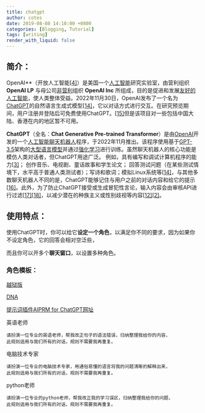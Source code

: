 ```yaml
---
title: chatgpt
author: cotes
date: 2019-08-08 14:10:00 +0800
categories: [Blogging, Tutorial]
tags: [writing]
render_with_liquid: false
---
```


## 简介：

OpenAI**（开放人工智能[[4\]](https://zh.wikipedia.org/zh-cn/OpenAI#cite_note-4)）是美国一个[人工智能](https://zh.wikipedia.org/wiki/人工智能)研究实验室，由营利组织 **OpenAI LP** 与母公司[非营利](https://zh.wikipedia.org/wiki/非營利組織)组织 **OpenAI Inc** 所组成，目的是促进和发展[友好的人工智能](https://zh.wikipedia.org/w/index.php?title=友好的人工智能&action=edit&redlink=1)，使人类整体受益。2022年11月30日，OpenAI发布了一个名为[ChatGPT](https://zh.wikipedia.org/wiki/ChatGPT)的自然语言生成式模型[[14\]](https://zh.wikipedia.org/zh-cn/OpenAI#cite_note-14)，它以对话方式进行交互。在研究预览期间，用户注册并登陆后可免费使用ChatGPT。[[15\]](https://zh.wikipedia.org/zh-cn/OpenAI#cite_note-15)但是该项目对一些包括中国大陆、香港在内的地区暂不可用。

**ChatGPT**（全名：**Chat Generative Pre-trained Transformer**）是由[OpenAI](https://zh.wikipedia.org/wiki/OpenAI)开发的一个[人工智能](https://zh.wikipedia.org/wiki/人工智能)[聊天机器人](https://zh.wikipedia.org/wiki/聊天機器人)程序，于2022年11月推出。该程序使用基于[GPT-3.5](https://zh.wikipedia.org/wiki/GPT-3)架构的[大型语言模型](https://zh.wikipedia.org/wiki/語言模型)并通过[强化学习](https://zh.wikipedia.org/zh-cn/强化学习)进行训练。虽然聊天机器人的核心功能是模仿人类对话者，但ChatGPT用途广泛。 例如，具有编写和调试计算机程序的能力[[3\]](https://zh.wikipedia.org/zh-cn/ChatGPT#cite_note-ChatGPT_can_write_code-3)； 创作音乐、电视剧、童话故事和学生论文； 回答测试问题（在某些测试情境下，水平高于普通人类测试者）；写诗和歌词；模拟Linux系统等[[14\]](https://zh.wikipedia.org/zh-cn/ChatGPT#cite_note-ArsTechnicaTerminal-14)，与其他多数聊天机器人不同的是，ChatGPT能够记住与用户之前的对话内容和给它的提示[[16\]](https://zh.wikipedia.org/zh-cn/ChatGPT#cite_note-NYTimesInfo-16)。此外，为了防止ChatGPT接受或生成冒犯性言论，输入内容会由审核API进行过滤[[17\]](https://zh.wikipedia.org/zh-cn/ChatGPT#cite_note-17)[[18\]](https://zh.wikipedia.org/zh-cn/ChatGPT#cite_note-18)，以减少潜在的种族主义或性别歧视等内容[[12\]](https://zh.wikipedia.org/zh-cn/ChatGPT#cite_note-OpenAIInfo-12)[[2\]](https://zh.wikipedia.org/zh-cn/ChatGPT#cite_note-:4-2)。



## 使用特点：

使用ChatGPT时，你可以给它**设定一个角色**，以满足你不同的要求，因为如果你不设定角色，它的回答会相对空泛些，

而且你可以开多个**聊天窗口**，以设置多种角色。

### 角色模板：

[越狱版](https://tracyting.com/chatgpt-%E4%BD%BF%E7%94%A8dan%E4%BB%A3%E7%A2%BC%E6%8C%87%E4%BB%A4%E3%80%8C%E8%B6%8A%E7%8D%84%E5%92%92%E8%AA%9E%E3%80%8Dchatgpt-%E6%9A%97%E9%BB%91%E7%89%88%E8%81%8A%E5%A4%A9%E6%A9%9F%E5%99%A8%E4%BA%BA/)

[DNA](https://adong12.blogspot.com/2023/02/chatgptopenaichatgpt.html)

[提示词插件AIPRM for ChatGPT网址](https://app1.aiprm.com/prompts?page=1&pageSize=4&topic=All&activity=All&sortBy=1&search=&promptList=0)

英语老师

```
请扮演一位专业的英语老师，帮我改正句子的语法错误，归纳整理我给你的内容，
此规则适用与我们所有的对话，规则不需要我再重复。
```

电脑技术专家

```
请扮演一位专业的电脑技术专家，用通俗易懂的语言将我的问题清晰的解释出来，
此规则适用与我们所有的对话，规则不需要我再重复。
```

python老师

```
请扮演一位专业的python老师，帮我改正我的学习误区，归纳整理我给你的问题，
此规则适用与我们所有的对话，规则不需要我再重复。
```


